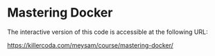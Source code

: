 # Mastering Docker

The interactive version of this code is accessible at the following URL:

<https://killercoda.com/meysam/course/mastering-docker/>
